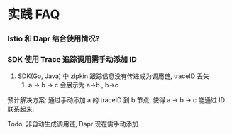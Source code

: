 # 实践 FAQ

### Istio 和  Dapr 结合使用情况?



### SDK 使用 Trace 追踪调用需手动添加 ID

1. SDK\(Go, Java\) 中 zipkin 跟踪信息没有传递成为调用链, traceID 丢失
   1. a -&gt; b -&gt; c 会展示为 a-&gt;b , b-&gt;c

预计解决方案: 通过手动添加 a 的 traceID 到 b 节点, 使得 a -&gt; b -&gt; c 能通过 ID 联系起来.

Todo: 非自动生成调用链, Dapr 现在需手动添加

